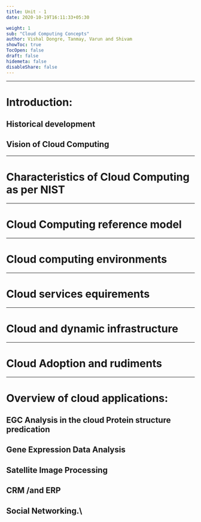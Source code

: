 ```yaml
---
title: Unit - 1
date: 2020-10-19T16:11:33+05:30

weight: 1
sub: "Cloud Computing Concepts"
author: Vishal Dongre, Tanmay, Varun and Shivam
showToc: true
TocOpen: false
draft: false
hidemeta: false
disableShare: false
---
```


---

# Introduction:

## Historical development

## Vision of Cloud Computing

---

# Characteristics of Cloud Computing as per NIST

---

# Cloud Computing reference model

---

# Cloud computing environments

---

# Cloud services equirements

---

# Cloud and dynamic infrastructure

---

# Cloud Adoption and rudiments

---

# Overview of cloud applications:

## EGC Analysis in the cloud Protein structure predication

## Gene Expression Data Analysis

## Satellite Image Processing

## CRM /and ERP

## Social Networking.\
